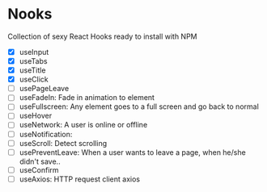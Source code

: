 # Nooks

Collection of sexy React Hooks ready to install with NPM

- [x] useInput
- [x] useTabs
- [x] useTitle
- [x] useClick
- [ ] usePageLeave
- [ ] useFadeIn: Fade in animation to element
- [ ] useFullscreen: Any element goes to a full screen and go back to normal
- [ ] useHover
- [ ] useNetwork: A user is online or offline
- [ ] useNotification: 
- [ ] useScroll: Detect scrolling
- [ ] usePreventLeave: When a user wants to leave a page, when he/she didn't save..
- [ ] useConfirm
- [ ] useAxios: HTTP request client axios
